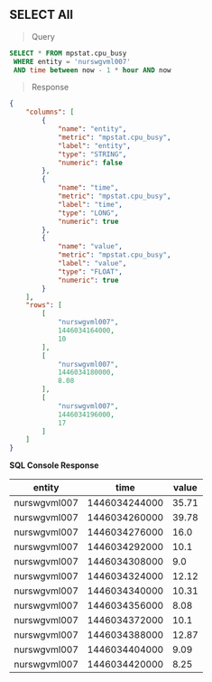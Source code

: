 ## SELECT All

> Query

```sql
SELECT * FROM mpstat.cpu_busy 
 WHERE entity = 'nurswgvml007' 
 AND time between now - 1 * hour AND now
```

> Response

```json
{
    "columns": [
        {
            "name": "entity",
            "metric": "mpstat.cpu_busy",
            "label": "entity",
            "type": "STRING",
            "numeric": false
        },
        {
            "name": "time",
            "metric": "mpstat.cpu_busy",
            "label": "time",
            "type": "LONG",
            "numeric": true
        },
        {
            "name": "value",
            "metric": "mpstat.cpu_busy",
            "label": "value",
            "type": "FLOAT",
            "numeric": true
        }
    ],
    "rows": [
        [
            "nurswgvml007",
            1446034164000,
            10
        ],
        [
            "nurswgvml007",
            1446034180000,
            8.08
        ],
        [
            "nurswgvml007",
            1446034196000,
            17
        ]
    ]
}
```

**SQL Console Response**

| entity       | time          | value | 
|--------------|---------------|-------| 
| nurswgvml007 | 1446034244000 | 35.71 | 
| nurswgvml007 | 1446034260000 | 39.78 | 
| nurswgvml007 | 1446034276000 | 16.0  | 
| nurswgvml007 | 1446034292000 | 10.1  | 
| nurswgvml007 | 1446034308000 | 9.0   | 
| nurswgvml007 | 1446034324000 | 12.12 | 
| nurswgvml007 | 1446034340000 | 10.31 | 
| nurswgvml007 | 1446034356000 | 8.08  | 
| nurswgvml007 | 1446034372000 | 10.1  | 
| nurswgvml007 | 1446034388000 | 12.87 | 
| nurswgvml007 | 1446034404000 | 9.09  | 
| nurswgvml007 | 1446034420000 | 8.25  | 
